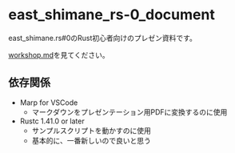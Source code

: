 # east_shimane_rs-0_document

east_shimane.rs#0のRust初心者向けのプレゼン資料です。

[workshop.md](https://github.com/yusuke-ota/east_shimane_rs-0_document/blob/master/workshop.md)を見てください。

## 依存関係

* Marp for VSCode
  * マークダウンをプレゼンテーション用PDFに変換するのに使用  
* Rustc 1.41.0 or later
  * サンプルスクリプトを動かすのに使用
  * 基本的に、一番新しいので良いと思う
